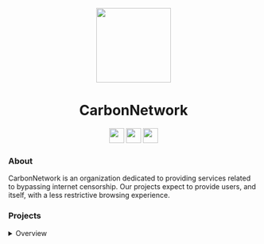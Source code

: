 <p align="center">
<kbd>
<img width="150px" src="https://avatars.githubusercontent.com/u/121406244">
</kbd>
</p>

<h1 align="center">CarbonNetwork</h1>

<p align="center">
<a href="https://discord.gg/8WPbC7WZEf"><img height="30px" src="https://img.shields.io/badge/Discord-7289DA?style=for-the-badge&logo=discord&logoColor=white"><img></a>
<a href="https://twitter.com/Carb0nNetwork"><img height="30px" src="https://img.shields.io/badge/Twitter-1DA1F2?style=for-the-badge&logo=twitter&logoColor=white"><img></a>
<a href="https://www.reddit.com/r/carbonnetwork/"><img height="30px" src="https://img.shields.io/badge/Reddit-FF4500?style=for-the-badge&logo=reddit&logoColor=white"><img></a>
</p>

### About
CarbonNetwork is an organization dedicated to providing services related to bypassing internet censorship. Our projects expect to provide users, and itself, with a less restrictive browsing experience.

### Projects
<details>
<summary>Overview</summary>

#### Active
- [Carbon](https://github.com/carbonnetwork-dev/Carbon)
- [Static Proxy]()

#### Testing 
- [Watermelon](https://github.com/ImPosh/Watermelon)

